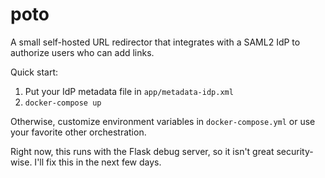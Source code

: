 # poto

A small self-hosted URL redirector that integrates with a SAML2 IdP to authorize users who can add links.

Quick start:
1. Put your IdP metadata file in `app/metadata-idp.xml`
2. `docker-compose up`

Otherwise, customize environment variables in `docker-compose.yml` or use your favorite other orchestration.

Right now, this runs with the Flask debug server, so it isn't great security-wise. I'll fix this in the next few days.